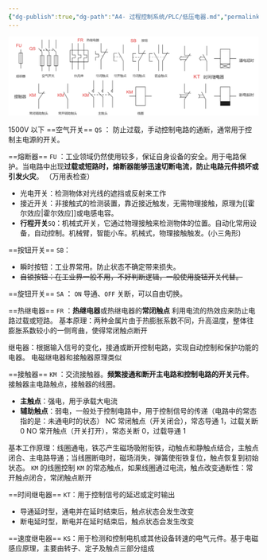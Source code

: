 ```yaml
---
{"dg-publish":true,"dg-path":"A4- 过程控制系统/PLC/低压电器.md","permalink":"/A4- 过程控制系统/PLC/低压电器/","dgPassFrontmatter":true,"noteIcon":"","created":"2024-11-05T18:41:10.698+08:00","updated":"2025-08-03T10:59:27.935+08:00"}
---
```



![Functional files/Photo Resources/Pasted image 20241227232410.png](../img/user/Functional%20files/Photo%20Resources/Pasted%20image%2020241227232410.png)

1500V 以下
==空气开关== `QS` ： 防止过载，手动控制电路的通断，通常用于控制主电源的开关。

==熔断器== `FU` ：工业领域仍然使用较多，保证自身设备的安全。用于电路保护。当电路中出现**过载或短路时，熔断器能够迅速切断电流，防止电路元件损坏或引发火灾**。  （万用表检查）

- 光电开关：检测物体对光线的遮挡或反射来工作
- 接近开关：非接触式的检测装置，靠近接近触发，无需物理接触，原理为[[霍尔效应\|霍尔效应]]或电感电容。
- **行程开关**`SQ`：机械式开关，它通过物理接触来检测物体的位置。自动化常用设备，自动控制。机械臂，智能小车。机械式，物理接触触发。(小三角形)

==按钮开关==  `SB`：
- 瞬时按钮：工业界常用。防止状态不确定带来损失。
- ~~自锁按钮：在工业界一般不用，不好判断逻辑，一般使用旋钮开关代替。~~

==旋钮开关== `SA`  ： `ON` 导通、`OFF` 关断，可以自由切换。


==热继电器== `FR`  ：**热继电器**或热继电器的**常闭触点**
利用电流的热效应来防止电路过载或短路。
基本原理：两种金属片由于热膨胀系数不同，升高温度，整体往膨胀系数较小的一侧弯曲，使得常闭触点断开

继电器：根据输入信号的变化，接通或断开控制电路，实现自动控制和保护功能的电器。
电磁继电器和接触器原理类似


==接触器== `KM`  ：交流接触器。**频繁接通和断开主电路和控制电路的开关元件**。接触器主电路触点，接触器的线圈。
- **主触点**：强电，用于承载大电流
- **辅助触点**：弱电，一般处于控制电路中，用于控制信号的传递（电路中的常态指的是：未通电时的状态）
	NC 常闭触点（开关闭合），常态导通 1，过载关断 0
	NO 常开触点（开关打开），常态关断 0，过载导通 1

基本工作原理：线圈通电，铁芯产生磁场吸附衔铁，动触点和静触点结合，主触点闭合、主电路导通；当线圈断电时，磁场消失，弹簧使衔铁复位，触点恢复到初始状态。
`KM` 的线圈控制 `KM` 的常态触点，如果线圈通过电流，触点改变通断性：常开触点闭合，常闭触点断开


==时间继电器== `KT`：用于控制信号的延迟或定时输出
- 导通延时型，通电并在延时结束后，触点状态会发生改变
- 断电延时型，断电并在延时结束后，触点状态会发生改变

==速度继电器== `KS`：用于检测和控制电机或其他设备转速的电气元件。基于电磁感应原理，主要由转子、定子及触点三部分组成

